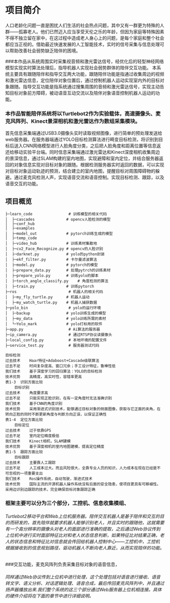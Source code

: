 # 项目简介

人口老龄化问题一直是困扰人们生活的社会热点问题，其中又有一群更为特殊的人群——孤寡老人。他们已然迈入应当享受天伦之乐的年龄，但因为家庭等特殊因素不得不独立留在家中，在这过程中造成老人身心上的问题，是每个家庭和整个社会都应当正视的。借助最近快速发展的人工智能技术，实时的信号采集与信息处理可以帮助改善社会弱势缺乏陪伴的困境。

###本作品从系统周围实时采集视音频和激光雷达信号，经优化后的轻型神经网络模型实现实时算法处理后，指导机器人实现社会弱势群体的陪伴交互功能。
本系统主要具有跟随陪伴和指导交互两大功能，跟随陪伴功能是指通过收集周边的视频和激光雷达信息，定位陪伴对象位置后，通过控制机器人运动实现室内外的目标对象跟随。指导交互功能是指系统通过搜集周围的音频和激光雷达信号，实现主动告知目标对象前方障碍，被动语音互动交流以及陪伴对象语音控制机器人运动的功能。

### 本作品智能陪伴系统将以Turtlebot2作为实验载体，高速摄像头、麦克风阵列、Kinect景深相机和激光雷达作为数组采集模块。
首先信息采集端通过USB3.0摄像头实时读取视频图像，进行简单的预处理发送给web服务器。在服务器端通过YOLO目标检测算法进行畸变目标检测，将识别到目标后送入CNN网络模型进行人脸角度分类，之后把人脸角度和距离位置等信息返还给移动实验平台端。同时信息采集端通过激光雷达和Kinect深度相机收集周边的景深信息，通过SLAM构建的室内地图，实现避障和室内定位，并结合服务器返回的对象信息实现对目标对象的跟随。根据检测服务器实时返回的数据，可以实现对目标对象运动轨迹的预测，结合建立的室内地图，提醒目标对周围障碍物的躲避。通过麦克风检测人声，实现语音交流和语音控制。实现目标检测、跟踪，以及语音交互的功能。


## 项目概览
```
├─learn_code                # 训练模型的相关代码
│  ├─cascades              # opencv人脸检测的模型
│  ├─conf_hub           
│  ├─examples
│  ├─model_out             # pytorch训练生成的模型
│  ├─temp_code
│  ├─video_hub             # 训练素材集散地
│  ├─cv2_Face_Recognize.py # opencv的人脸识别
│  ├─darknet.py            # yolo的python封装
│  ├─ekf_filter.py         # 卡尔曼滤波算法
│  ├─model.py              # pytorch的模型
│  ├─prepare_data.py       # 处理pytrch的训练素材
│  ├─prepare_yolo.py       # 训练yolo的脚本
│  ├─torch_angle_classify.py    # 角度检测的算法
│  ├─train.py              # 训练pytorch
├─ros                       # 机器人的相关代码
│  ├─my_fly_turtle.py      # 机器人运动
│  ├─my_watch_turtle.py    # 机器人捕获数据
├─yolo_bin                  # yolo的运行环境
│  ├─backup                # yolo训练生成的模型
│  ├─my_data               # yolo训练所需的素材
│  └─Yolo_mark             # yolo打标用的软件
├─app.py                    # Ai算法的服务器
├─ip_camera.py              # 通过RTSP协议读摄像头
├─local_config.py           # 本地环境的配置文件
├─service_test.py           # 服务器测试代码
```

```
目标检测
过去技术	Haar特征+Adaboost+Cascade级联算法
过去不足	时间复杂度高、窗口冗余；手工设计特征，鲁棒性低
我们技术	基于深度学习的回归算法：YOLO的目标检测
技术优势	高精度，高实时性，容错率更高
表1-3  识别方面比较
	目标识别
过去技术	角度要求高
过去不足	只能实现正脸识别，在有一定角度时无法准确识别
我们技术	基于CNN的角度识别
技术优势	采用渐进式识别技术，能够通过目标对象的侧面图像，获取与它正面的夹角，在转向正脸的同时不断更新角度与判断方向正误，以保证正确性
表1-4  定位方面比较
	目标定位
过去技术	过于依靠GPS
过去不足	室内定位精度极低
我们技术	Kinect相机，SLAM建模
技术优势	基于深度相机的室内地图建模，提高定位精度
表1-5  跟踪方面比较
	目标跟踪
过去技术	主要靠人工跟踪
过去不足	人工成本过大。而且风险很大，全靠专业人员的知识，人力成本在现在已经是不可忽视的一项重要支出
我们技术	Ros操作系统，自动驾驶，渐进式技术
技术优势	国际主流的开源机器人操作系统没有后面的安全隐患，使项目更具有可移植性。采用边识别边跟踪的技术，完全确保目标对象跟踪正确
```
	

### 框架主要可以分为三个部分，工控机、信息收集模组、

###### Turtlebot2移动平台和Web上位机服务器。陪伴交互机器人是基于陪伴和交互的目的而研发的，首先陪伴就要求机器人能够识别老人，并且实时的跟随他，这就需要有一个高分辨率的摄像头对老人的面部进行准确的提取，之后通过Web协议传到上位机中进行实时面部特征比对和老人状态信息判断，如果特征比对结果正确，老人的状态信息和特征比对信息就会传回给机器人控制中心——工控机中，工控机根据接收到的信息规划路径，驱动机器人不断向老人靠近，从而实现陪伴的功能。

###交互功能，麦克风阵列负责采集目标对象的语音信息，

###### 同样通过Web协议传到上位机中进行处理，这个处理包括对语音进行接收、语音转文字、语义分析、对话逻辑处理、语音合成，最后传回麦克风阵列中，并且通过扬声器播放出来.我们整个系统的这三个部分通过Web服务器上位机相连接。具体的硬件介绍将在下面的章节中进行详细说明。

